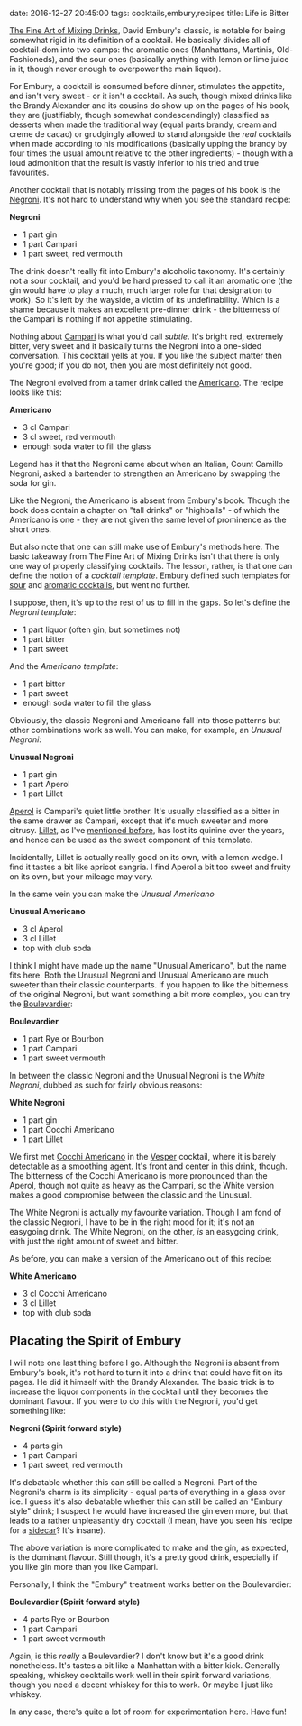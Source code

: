 date: 2016-12-27 20:45:00
tags: cocktails,embury,recipes
title: Life is Bitter

[The Fine Art of Mixing Drinks][1], David Embury's classic, is notable for
being somewhat rigid in its definition of a cocktail.  He basically divides
all of cocktail-dom into two camps: the aromatic ones (Manhattans, Martinis,
Old-Fashioneds), and the sour ones (basically anything with lemon or lime
juice in it, though never enough to overpower the main liquor).

For Embury, a cocktail is consumed before dinner, stimulates the appetite,
and isn't very sweet - or it isn't a cocktail.  As such, though mixed drinks
like the Brandy Alexander and its cousins do show up on the pages of his
book, they are (justifiably, though somewhat condescendingly) classified as
desserts when made the traditional way (equal parts brandy, cream and creme
de cacao) or grudgingly allowed to stand alongside the *real* cocktails when
made according to his modifications (basically upping the brandy by four
times the usual amount relative to the other ingredients) - though with a
loud admonition that the result is vastly inferior to his tried and true
favourites.

Another cocktail that is notably missing from the pages of his book is the
[Negroni][2].  It's not hard to understand why when you see the standard
recipe:

**Negroni**

 * 1 part gin
 * 1 part Campari
 * 1 part sweet, red vermouth

The drink doesn't really fit into Embury's alcoholic taxonomy.  It's
certainly not a sour cocktail, and you'd be hard pressed to call it an
aromatic one (the gin would have to play a much, much larger role for that
designation to work).  So it's left by the wayside, a victim of its
undefinability.  Which is a shame because it makes an excellent pre-dinner
drink - the bitterness of the Campari is nothing if not appetite
stimulating.

Nothing about [Campari][3] is what you'd call *subtle*.  It's bright red,
extremely bitter, very sweet and it basically turns the Negroni into a
one-sided conversation. This cocktail yells at you.  If you like the subject
matter then you're good; if you do not, then you are most definitely not
good.

The Negroni evolved from a tamer drink called the [Americano][4].  The
recipe looks like this:

**Americano**

 * 3 cl Campari
 * 3 cl sweet, red vermouth
 * enough soda water to fill the glass

Legend has it that the Negroni came about when an Italian, Count Camillo
Negroni, asked a bartender to strengthen an Americano by swapping the soda
for gin.

Like the Negroni, the Americano is absent from Embury's book.  Though the
book does contain a chapter on "tall drinks" or "highballs" - of which the
Americano is one - they are not given the same level of prominence as the
short ones.

But also note that one can still make use of Embury's methods here.  The
basic takeaway from The Fine Art of Mixing Drinks isn't that there is only
one way of properly classifying cocktails.  The lesson, rather, is that one
can define the notion of a *cocktail template*.  Embury defined such
templates for [sour][11] and [aromatic cocktails][12], but went no further.

I suppose, then, it's up to the rest of us to fill in the gaps. So let's
define the *Negroni template*:

 * 1 part liquor (often gin, but sometimes not)
 * 1 part bitter
 * 1 part sweet
 
And the *Americano template*:

 * 1 part bitter
 * 1 part sweet
 * enough soda water to fill the glass
 
Obviously, the classic Negroni and Americano fall into those patterns but
other combinations work as well.  You can make, for example, an *Unusual
Negroni*:

**Unusual Negroni**

 * 1 part gin
 * 1 part Aperol
 * 1 part Lillet

[Aperol][5] is Campari's quiet little brother.  It's usually classified as a
bitter in the same drawer as Campari, except that it's much sweeter and more
citrusy.  [Lillet][6], as I've [mentioned before][7], has lost its quinine
over the years, and hence can be used as the sweet component of this
template.

Incidentally, Lillet is actually really good on its own, with a lemon wedge.
I find it tastes a bit like apricot sangria.  I find Aperol a bit too sweet
and fruity on its own, but your mileage may vary.

In the same vein you can make the *Unusual Americano*

**Unusual Americano**

 * 3 cl Aperol
 * 3 cl Lillet
 * top with club soda

I think I might have made up the name "Unusual Americano", but the name fits
here.  Both the Unusual Negroni and Unusual Americano are much sweeter than
their classic counterparts.  If you happen to like the bitterness of the
original Negroni, but want something a bit more complex, you can try the
[Boulevardier][8]:

**Boulevardier**

 * 1 part Rye or Bourbon
 * 1 part Campari
 * 1 part sweet vermouth

In between the classic Negroni and the Unusual Negroni is the *White
Negroni*, dubbed as such for fairly obvious reasons:

**White Negroni**
 
 * 1 part gin
 * 1 part Cocchi Americano
 * 1 part Lillet

We first met [Cocchi Americano][9] in the [Vesper][10] cocktail, where it is
barely detectable as a smoothing agent.  It's front and center in this
drink, though.  The bitterness of the Cocchi Americano is more pronounced
than the Aperol, though not quite as heavy as the Campari, so the White
version makes a good compromise between the classic and the Unusual.

The White Negroni is actually my favourite variation.  Though I am fond of
the classic Negroni, I have to be in the right mood for it; it's not an
easygoing drink.  The White Negroni, on the other, *is* an easygoing drink,
with just the right amount of sweet and bitter.

As before, you can make a version of the Americano out of this recipe:

**White Americano**

 * 3 cl  Cocchi Americano
 * 3 cl  Lillet
 * top with club soda

## Placating the Spirit of Embury

I will note one last thing before I go. Although the Negroni is absent from
Embury's book, it's not hard to turn it into a drink that could have fit on
its pages.  He did it himself with the Brandy Alexander. The basic trick is
to increase the liquor components in the cocktail until they becomes the
dominant flavour.  If you were to do this with the Negroni, you'd get
something like:

**Negroni (Spirit forward style)**

 * 4 parts gin
 * 1 part Campari
 * 1 part sweet, red vermouth

It's debatable whether this can still be called a Negroni.  Part of the
Negroni's charm is its simplicity - equal parts of everything in a glass
over ice.  I guess it's also debatable whether this can still be called an
"Embury style" drink; I suspect he would have increased the gin even more,
but that leads to a rather unpleasantly dry cocktail (I mean, have you seen
his recipe for a [sidecar][13]?  It's insane).

The above variation is more complicated to make and the gin, as expected, is
the dominant flavour.  Still though, it's a pretty good drink, especially if
you like gin more than you like Campari.

Personally, I think the "Embury" treatment works better on the Boulevardier:

**Boulevardier (Spirit forward style)**

 * 4 parts Rye or Bourbon
 * 1 part Campari
 * 1 part sweet vermouth

Again, is this *really* a Boulevardier?  I don't know but it's a good drink
nonetheless. It's tastes a bit like a Manhattan with a bitter kick. Generally
speaking, whiskey cocktails work well in their spirit forward variations,
though you need a decent whiskey for this to work.  Or maybe I just like
whiskey.

In any case, there's quite a lot of room for experimentation here.  Have
fun!

[1]: https://en.wikipedia.org/wiki/The_Fine_Art_of_Mixing_Drinks
[2]: https://en.wikipedia.org/wiki/Negroni
[3]: https://en.wikipedia.org/wiki/Campari
[4]: https://en.wikipedia.org/wiki/Americano_(cocktail)
[5]: https://en.wikipedia.org/wiki/Aperol
[6]: https://en.wikipedia.org/wiki/Lillet
[7]: /2016/12/22/vesper.html
[8]: https://en.wikipedia.org/wiki/Boulevardier_(cocktail)
[9]: https://en.wikipedia.org/wiki/Cocchi_Americano
[10]: /2016/12/22/vesper.html
[11]: /2014/12/22/more-sour-cocktails.html
[12]: /2014/12/23/aromatic-cocktails.html
[13]: https://en.wikipedia.org/wiki/Sidecar_(cocktail)
